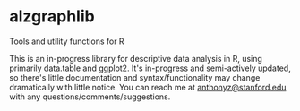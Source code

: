 # alzgraphlib
Tools and utility functions for R

This is an in-progress library for descriptive data analysis in R, using primarily data.table and ggplot2. It's in-progress and semi-actively updated, so there's little documentation and syntax/functionality may change dramatically with little notice. You can reach me at anthonyz@stanford.edu with any questions/comments/suggestions.

